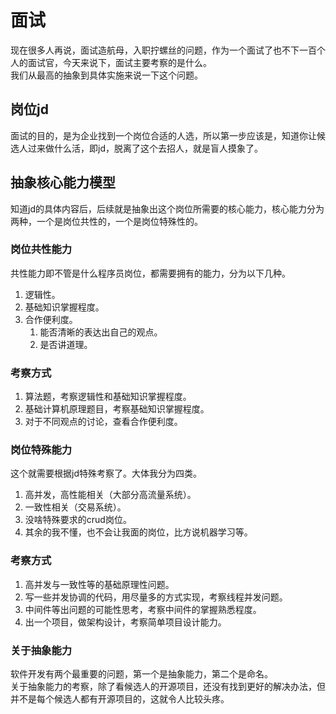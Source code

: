 # 面试
现在很多人再说，面试造航母，入职拧螺丝的问题，作为一个面试了也不下一百个人的面试官，今天来说下，面试主要考察的是什么。  
我们从最高的抽象到具体实施来说一下这个问题。
## 岗位jd  
面试的目的，是为企业找到一个岗位合适的人选，所以第一步应该是，知道你让候选人过来做什么活，即jd，脱离了这个去招人，就是盲人摸象了。 
## 抽象核心能力模型 
知道jd的具体内容后，后续就是抽象出这个岗位所需要的核心能力，核心能力分为两种，一个是岗位共性的，一个是岗位特殊性的。
### 岗位共性能力
共性能力即不管是什么程序员岗位，都需要拥有的能力，分为以下几种。
1. 逻辑性。
2. 基础知识掌握程度。
3. 合作便利度。
    1. 能否清晰的表达出自己的观点。
    2. 是否讲道理。
### 考察方式
1. 算法题，考察逻辑性和基础知识掌握程度。
2. 基础计算机原理题目，考察基础知识掌握程度。
3. 对于不同观点的讨论，查看合作便利度。
### 岗位特殊能力
这个就需要根据jd特殊考察了。大体我分为四类。
1. 高并发，高性能相关（大部分高流量系统）。
2. 一致性相关（交易系统）。
3. 没啥特殊要求的crud岗位。
4. 其余的我不懂，也不会让我面的岗位，比方说机器学习等。
### 考察方式
1. 高并发与一致性等的基础原理性问题。
2. 写一些并发协调的代码，用尽量多的方式实现，考察线程并发问题。
3. 中间件等出问题的可能性思考，考察中间件的掌握熟悉程度。
4. 出一个项目，做架构设计，考察简单项目设计能力。
### 关于抽象能力
软件开发有两个最重要的问题，第一个是抽象能力，第二个是命名。  
关于抽象能力的考察，除了看候选人的开源项目，还没有找到更好的解决办法，但并不是每个候选人都有开源项目的，这就令人比较头疼。